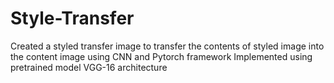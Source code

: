 # Style-Transfer
Created a styled transfer image to transfer the contents of styled image into the content image using CNN and Pytorch framework
Implemented using pretrained model VGG-16 architecture
